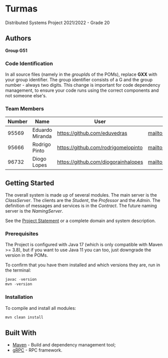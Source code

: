 # Turmas

Distributed Systems Project 2021/2022 - Grade 20

## Authors

**Group G51**

### Code Identification

In all source files (namely in the *groupId*s of the POMs), replace __GXX__ with your group identifier. The group
identifier consists of a G and the group number - always two digits. This change is important for code dependency
management, to ensure your code runs using the correct components and not someone else's.

### Team Members


| Number | Name            | User                                  | Email                                         |
|--------|-----------------|---------------------------------------|-----------------------------------------------|
| 95569  | Eduardo Miranda | <https://github.com/eduvedras>        | <mailto:eduardommiranda@tecnico.ulisboa.pt>   |
| 95666  | Rodrigo Pinto   | <https://github.com/rodrigomelopinto> | <mailto:rodrigo.melo.pinto@tecnico.ulisboa.pt>|
| 96732  | Diogo Lopes     | <https://github.com/diogorainhalopes> | <mailto:diogo.rainha.lopes@tecnico.ulisboa.pt>|

## Getting Started

The overall system is made up of several modules. The main server is the _ClassServer_. The clients are the _Student_,
the _Professor_ and the _Admin_. The definition of messages and services is in the _Contract_. The future naming server
is the _NamingServer_.

See the [Project Statement](https://github.com/tecnico-distsys/Turmas) or a complete domain and system description.

### Prerequisites

The Project is configured with Java 17 (which is only compatible with Maven >= 3.8), but if you want to use Java 11 you
can too, just downgrade the version in the POMs.

To confirm that you have them installed and which versions they are, run in the terminal:

```s
javac -version
mvn -version
```

### Installation

To compile and install all modules:

```s
mvn clean install
```

## Built With

* [Maven](https://maven.apache.org/) - Build and dependency management tool;
* [gRPC](https://grpc.io/) - RPC framework.

